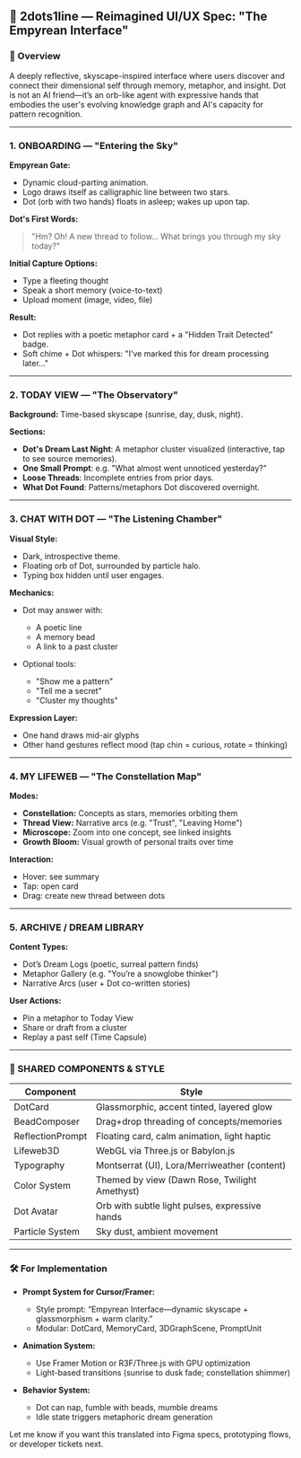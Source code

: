 ## 🌌 2dots1line — Reimagined UI/UX Spec: "The Empyrean Interface"

### 🧭 Overview

A deeply reflective, skyscape-inspired interface where users discover and connect their dimensional self through memory, metaphor, and insight. Dot is not an AI friend—it’s an orb-like agent with expressive hands that embodies the user's evolving knowledge graph and AI's capacity for pattern recognition.

---

### 1. **ONBOARDING — "Entering the Sky"**

**Empyrean Gate:**

* Dynamic cloud-parting animation.
* Logo draws itself as calligraphic line between two stars.
* Dot (orb with two hands) floats in asleep; wakes up upon tap.

**Dot's First Words:**

> "Hm? Oh! A new thread to follow… What brings you through my sky today?"

**Initial Capture Options:**

* Type a fleeting thought
* Speak a short memory (voice-to-text)
* Upload moment (image, video, file)

**Result:**

* Dot replies with a poetic metaphor card + a "Hidden Trait Detected" badge.
* Soft chime + Dot whispers: "I’ve marked this for dream processing later…"

---

### 2. **TODAY VIEW — "The Observatory"**

**Background:** Time-based skyscape (sunrise, day, dusk, night).

**Sections:**

* **Dot's Dream Last Night**: A metaphor cluster visualized (interactive, tap to see source memories).
* **One Small Prompt**: e.g. "What almost went unnoticed yesterday?"
* **Loose Threads**: Incomplete entries from prior days.
* **What Dot Found**: Patterns/metaphors Dot discovered overnight.

---

### 3. **CHAT WITH DOT — "The Listening Chamber"**

**Visual Style:**

* Dark, introspective theme.
* Floating orb of Dot, surrounded by particle halo.
* Typing box hidden until user engages.

**Mechanics:**

* Dot may answer with:

  * A poetic line
  * A memory bead
  * A link to a past cluster
* Optional tools:

  * "Show me a pattern"
  * "Tell me a secret"
  * "Cluster my thoughts"

**Expression Layer:**

* One hand draws mid-air glyphs
* Other hand gestures reflect mood (tap chin = curious, rotate = thinking)

---

### 4. **MY LIFEWEB — "The Constellation Map"**

**Modes:**

* **Constellation:** Concepts as stars, memories orbiting them
* **Thread View:** Narrative arcs (e.g. "Trust", "Leaving Home")
* **Microscope:** Zoom into one concept, see linked insights
* **Growth Bloom:** Visual growth of personal traits over time

**Interaction:**

* Hover: see summary
* Tap: open card
* Drag: create new thread between dots

---

### 5. **ARCHIVE / DREAM LIBRARY**

**Content Types:**

* Dot’s Dream Logs (poetic, surreal pattern finds)
* Metaphor Gallery (e.g. "You’re a snowglobe thinker")
* Narrative Arcs (user + Dot co-written stories)

**User Actions:**

* Pin a metaphor to Today View
* Share or draft from a cluster
* Replay a past self (Time Capsule)

---

### 🎨 SHARED COMPONENTS & STYLE

| Component        | Style                                          |
| ---------------- | ---------------------------------------------- |
| DotCard          | Glassmorphic, accent tinted, layered glow      |
| BeadComposer     | Drag+drop threading of concepts/memories       |
| ReflectionPrompt | Floating card, calm animation, light haptic    |
| Lifeweb3D        | WebGL via Three.js or Babylon.js               |
| Typography       | Montserrat (UI), Lora/Merriweather (content)   |
| Color System     | Themed by view (Dawn Rose, Twilight Amethyst)  |
| Dot Avatar       | Orb with subtle light pulses, expressive hands |
| Particle System  | Sky dust, ambient movement                     |

---

### 🛠️ For Implementation

* **Prompt System for Cursor/Framer:**

  * Style prompt: “Empyrean Interface—dynamic skyscape + glassmorphism + warm clarity.”
  * Modular: DotCard, MemoryCard, 3DGraphScene, PromptUnit

* **Animation System:**

  * Use Framer Motion or R3F/Three.js with GPU optimization
  * Light-based transitions (sunrise to dusk fade; constellation shimmer)

* **Behavior System:**

  * Dot can nap, fumble with beads, mumble dreams
  * Idle state triggers metaphoric dream generation

Let me know if you want this translated into Figma specs, prototyping flows, or developer tickets next.
